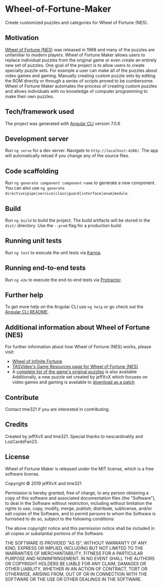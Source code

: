 # Wheel-of-Fortune-Maker
Create customized puzzles and categories for Wheel of Fortune (NES).
## Motivation
[Wheel of Fortune (NES)](http://nintendo.wikia.com/wiki/Wheel_of_Fortune_(NES)) was released in 1988 and many of the puzzles are unfamiliar to modern players. Wheel of Fortune Maker allows users to replace individual puzzles from the original game or even create an entirely new set of puzzles. One goal of the project is to allow users to create specialty puzzle sets. For example a user can make all of the puzzles about video games and gaming. Manually creating custom puzzle sets by editing the ROM directly or through a series of scripts proved to be cumbersome. Wheel of Fortune Maker automates the process of creating custom puzzles and allows individuals with no knowledge of computer programming to make their own puzzles.
## Tech/framework used
The project was generated with [Angular CLI](https://github.com/angular/angular-cli) version 7.0.6
## Development server
Run `ng serve` for a dev server. Navigate to `http://localhost:4200/`. The app will automatically reload if you change any of the source files.
## Code scaffolding
Run `ng generate component component-name` to generate a new component. You can also use `ng generate directive|pipe|service|class|guard|interface|enum|module`.
## Build
Run `ng build` to build the project. The build artifacts will be stored in the `dist/` directory. Use the `--prod` flag for a production build.
## Running unit tests
Run `ng test` to execute the unit tests via [Karma](https://karma-runner.github.io).
## Running end-to-end tests
Run `ng e2e` to execute the end-to-end tests via [Protractor](http://www.protractortest.org/).
## Further help
To get more help on the Angular CLI use `ng help` or go check out the [Angular CLI README](https://github.com/angular/angular-cli/blob/master/README.md).
## Additional information about Wheel of Fortune (NES)
For further information about how Wheel of Fortune (NES) works, please visit:
- [Wheel of Infinite Fortune](https://chrisbeaumont.org/infinite_wheel)
- [TASVideo's Game Resources page for Wheel of Fortune (NES)](http://tasvideos.org/GameResources/NES/WheelOfFortune.html)
- A [complete list of the game's original puzzles](http://tasvideos.org/GameResources/NES/WheelOfFortune/PuzzleList.html) is also available
Additionally, a new puzzle set created by jeffXvX which focuses on video games and gaming is available to [download as a patch](https://www.romhacking.net/hacks/4210/)
## Contribute
Contact tme321 if you are interested in contributing.
## Credits
Created by jeffXvX and tme321. Special thanks to nescardinality and LozCardsFan23.
## License
Wheel of Fortune Maker is released under the MIT license, which is a free software license.

Copyright © 2019 jeffXvX and tme321

Permission is hereby granted, free of charge, to any person obtaining a copy of this software and associated documentation files (the "Software"), to deal in the Software without restriction, including without limitation the rights to use, copy, modify, merge, publish, distribute, sublicense, and/or sell copies of the Software, and to permit persons to whom the Software is furnished to do so, subject to the following conditions:

The above copyright notice and this permission notice shall be included in all copies or substantial portions of the Software.

THE SOFTWARE IS PROVIDED "AS IS", WITHOUT WARRANTY OF ANY KIND, EXPRESS OR IMPLIED, INCLUDING BUT NOT LIMITED TO THE WARRANTIES OF MERCHANTABILITY, FITNESS FOR A PARTICULAR PURPOSE AND NONINFRINGEMENT. IN NO EVENT SHALL THE AUTHORS OR COPYRIGHT HOLDERS BE LIABLE FOR ANY CLAIM, DAMAGES OR OTHER LIABILITY, WHETHER IN AN ACTION OF CONTRACT, TORT OR OTHERWISE, ARISING FROM, OUT OF OR IN CONNECTION WITH THE SOFTWARE OR THE USE OR OTHER DEALINGS IN THE SOFTWARE.